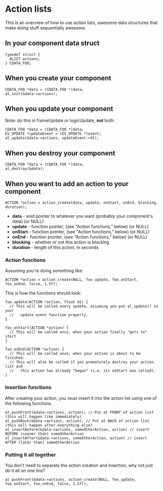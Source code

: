 Action lists
============

This is an overview of how to use action lists, awesome data structures that
make doing stuff sequentially awesome.


In your component data struct
-----------------------------

    typedef struct {
	  ALIST actions;
	} CDATA_FOO;


When you create your component
------------------------------

	CDATA_FOO *data = (CDATA_FOO *)data;
	al_init(&data->actions);


When you update your component
------------------------------

Note: do this in frameUpdate *or* logicUpdate, **not** both.

	CDATA_FOO *data = (CDATA_FOO *)data;
	EV_UPDATE *updateEvent = (EV_UPDATE *)event;
	al_update(&data->actions, updateEvent->dt);


When you destroy your component
-------------------------------

	CDATA_FOO *data = (CDATA_FOO *)data;
	al_destroy(&data);


When you want to add an action to your component
------------------------------------------------

	ACTION *action = action_create(data, update, onStart, onEnd, blocking, duration);

- **data** - void pointer to whatever you want (probably your component's data) (or NULL)
- **update** - function pointer, (see "Action functions," below) (or NULL)
- **onStart** - function pointer, (see "Action functions," below) (or NULL)
- **onEnd** - function pointer, (see "Action functions," below) (or NULL)
- **blocking** - whether or not this action is blocking
- **duration** - length of this action, in seconds


### Action functions ###

Assuming you're doing something like:

	ACTION *action = action_create(NULL, foo_update, foo_onStart, foo_onEnd, false, 1.5f);

This is how the functions should look:

	foo_update(ACTION *action, float dt) {
	  // This will be called every update, assuming you put al_update() in your
	  //   update event function properly.
	}
	
	foo_onStart(ACTION *action) {
	  // This will be called once, when your action finally "gets to" start
	}
	
	foo_onEnd(ACTION *action) {
	  // This will be called once, when your action is about to be finished.
	  // This will also be called if you prematurely destroy your action list and
      //   this action has already "begun" (i.e. its onStart was called).
	}

### Insertion functions ###

After creating your action, you must insert it into the action list using one of
the following functions.

	al_pushFront(&data->actions, action); // Put at FRONT of action list (this will happen like immediately)
	al_pushBack(&data->actions, action); // Put at BACK of action list (this will happen after everything else)
	al_insertBefore(&data->actions, someOtherAction, action) // insert BEFORE (sooner than) someOtherAction
	al_insertAfter(&data->actions, someOtherAction, action) // insert AFTER (later than) someOtherAction

### Putting it all together ###

You don't need to separate the action creation and insertion; why not just do it all on one line?

	al_pushFront(&data->actions, action_create(NULL, foo_update, foo_onStart, foo_onEnd, false, 1.5f)); 